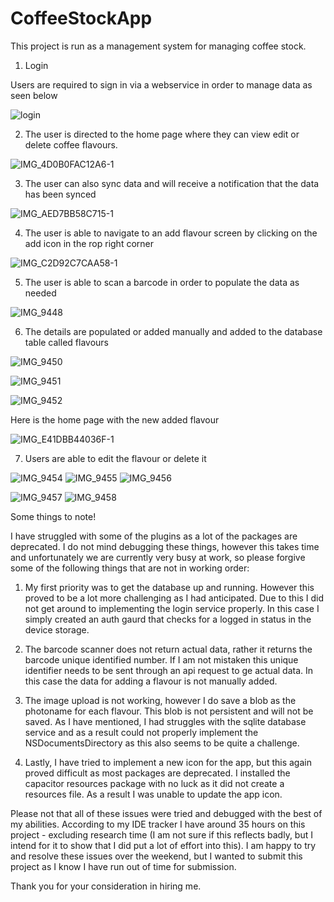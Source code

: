 # CoffeeStockApp

This project is run as a management system for managing coffee stock.

1. Login

Users are required to sign in via a webservice in order to manage data as seen below

![login](https://user-images.githubusercontent.com/61865394/202635060-c8db9bb3-5baf-468b-b4ab-08167c422c59.jpeg)

2. The user is directed to the home page where they can view edit or delete coffee flavours.

![IMG_4D0B0FAC12A6-1](https://user-images.githubusercontent.com/61865394/202635339-8f2bda94-ef5a-4e6c-8ace-672fd855d649.jpeg)


3. The user can also sync data and will receive a notification that the data has been synced

![IMG_AED7BB58C715-1](https://user-images.githubusercontent.com/61865394/202635472-dcb5d9d1-b6f2-4ecd-9e3d-038434890d79.jpeg)


4. The user is able to navigate to an add flavour screen by clicking on the add icon in the rop right corner

![IMG_C2D92C7CAA58-1](https://user-images.githubusercontent.com/61865394/202637558-f690bc2b-3e9f-4099-b02b-aca623c02f75.jpeg)


5. The user is able to scan a barcode in order to populate the data as needed

![IMG_9448](https://user-images.githubusercontent.com/61865394/202636218-96fa9c4a-551d-4227-a063-9949674090eb.PNG)

6. The details are populated or added manually and added to the database table called flavours

![IMG_9450](https://user-images.githubusercontent.com/61865394/202636482-56996389-b400-4821-b7de-8b5405cf8d34.PNG)

![IMG_9451](https://user-images.githubusercontent.com/61865394/202636405-881432e2-1b99-4616-817f-94297aa183b4.PNG)

![IMG_9452](https://user-images.githubusercontent.com/61865394/202636607-b0ac4af8-9043-4eda-bf38-26c0db9514d0.PNG)

Here is the home page with the new added flavour

![IMG_E41DBB44036F-1](https://user-images.githubusercontent.com/61865394/202637059-1353c6d0-f8b1-4437-b458-4320071e109c.jpeg)


7. Users are able to edit the flavour or delete it

![IMG_9454](https://user-images.githubusercontent.com/61865394/202637249-525cbc7f-f934-4957-a327-4bb4d5637b13.PNG)
![IMG_9455](https://user-images.githubusercontent.com/61865394/202637264-b6b2d7d6-5848-4a33-9d1f-a284faf812b2.PNG)
![IMG_9456](https://user-images.githubusercontent.com/61865394/202637270-c1bb9250-053a-45a7-bbbb-74a72a80f89f.PNG)

![IMG_9457](https://user-images.githubusercontent.com/61865394/202637341-4f4af60b-fb2b-4e45-bcec-cfde0eb3d77e.PNG)
![IMG_9458](https://user-images.githubusercontent.com/61865394/202637372-49692563-744f-4ad5-ad74-221712d89a99.PNG)

Some things to note!

I have struggled with some of the plugins as a lot of the packages are deprecated. I do not mind debugging these things, however this takes time and unfortunately we are currently very busy at work, so please forgive some of the following things that are not in working order:

1. My first priority was to get the database up and running. However this proved to be a lot more challenging as I had anticipated. Due to this I did not get around to implementing the login service properly. In this case I simply created an auth gaurd that checks for a logged in status in the device storage.

2. The barcode scanner does not return actual data, rather it returns the barcode unique identified number. If I am not mistaken this unique identifier needs to be sent through an api request to ge actual data. In this case the data for adding a flavour is not manually added.

3. The image upload is not working, however I do save a blob as the photoname for each flavour. This blob is not persistent and will not be saved. As I have mentioned, I had struggles with the sqlite database service and as a result could not properly implement the NSDocumentsDirectory as this also seems to be quite a challenge.

4. Lastly, I have tried to implement a new icon for the app, but this again proved difficult as most packages are deprecated. I installed the capacitor resources package with no luck as it did not create a resources file. As a result I was unable to update the app icon.


Please not that all of these issues were tried and debugged with the best of my abilities. According to my IDE tracker I have around 35 hours on this project - excluding research time (I am not sure if this reflects badly, but I intend for it to show that I did put a lot of effort into this). I am happy to try and resolve these issues over the weekend, but I wanted to submit this project as I know I have run out of time for submission.

Thank you for your consideration in hiring me. 





